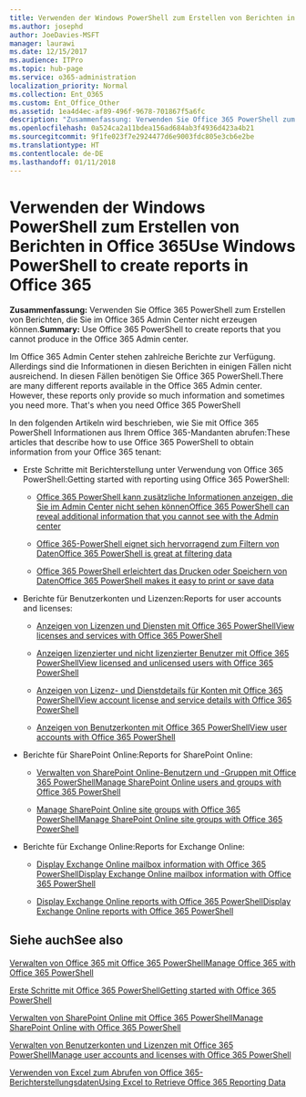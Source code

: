```yaml
---
title: Verwenden der Windows PowerShell zum Erstellen von Berichten in Office 365
ms.author: josephd
author: JoeDavies-MSFT
manager: laurawi
ms.date: 12/15/2017
ms.audience: ITPro
ms.topic: hub-page
ms.service: o365-administration
localization_priority: Normal
ms.collection: Ent_O365
ms.custom: Ent_Office_Other
ms.assetid: 1ea4d4ec-af89-496f-9678-701867f5a6fc
description: "Zusammenfassung: Verwenden Sie Office 365 PowerShell zum Erstellen von Berichten, die Sie im Office 365 Admin Center nicht erzeugen können."
ms.openlocfilehash: 0a524ca2a11bdea156ad684ab3f4936d423a4b21
ms.sourcegitcommit: 9f1fe023f7e2924477d6e9003fdc805e3cb6e2be
ms.translationtype: HT
ms.contentlocale: de-DE
ms.lasthandoff: 01/11/2018
---
```

# <a name="use-windows-powershell-to-create-reports-in-office-365"></a><span data-ttu-id="a58db-103">Verwenden der Windows PowerShell zum Erstellen von Berichten in Office 365</span><span class="sxs-lookup"><span data-stu-id="a58db-103">Use Windows PowerShell to create reports in Office 365</span></span>

 <span data-ttu-id="a58db-104">**Zusammenfassung:** Verwenden Sie Office 365 PowerShell zum Erstellen von Berichten, die Sie im Office 365 Admin Center nicht erzeugen können.</span><span class="sxs-lookup"><span data-stu-id="a58db-104">**Summary:** Use Office 365 PowerShell to create reports that you cannot produce in the Office 365 Admin center.</span></span>
  
<span data-ttu-id="a58db-p101">Im Office 365 Admin Center stehen zahlreiche Berichte zur Verfügung. Allerdings sind die Informationen in diesen Berichten in einigen Fällen nicht ausreichend. In diesen Fällen benötigen Sie Office 365 PowerShell.</span><span class="sxs-lookup"><span data-stu-id="a58db-p101">There are many different reports available in the Office 365 Admin center. However, these reports only provide so much information and sometimes you need more. That's when you need Office 365 PowerShell</span></span>
  
<span data-ttu-id="a58db-108">In den folgenden Artikeln wird beschrieben, wie Sie mit Office 365 PowerShell Informationen aus Ihrem Office 365-Mandanten abrufen:</span><span class="sxs-lookup"><span data-stu-id="a58db-108">These articles that describe how to use Office 365 PowerShell to obtain information from your Office 365 tenant:</span></span>
  
- <span data-ttu-id="a58db-109">Erste Schritte mit Berichterstellung unter Verwendung von Office 365 PowerShell:</span><span class="sxs-lookup"><span data-stu-id="a58db-109">Getting started with reporting using Office 365 PowerShell:</span></span>
    
  - [<span data-ttu-id="a58db-110">Office 365 PowerShell kann zusätzliche Informationen anzeigen, die Sie im Admin Center nicht sehen können</span><span class="sxs-lookup"><span data-stu-id="a58db-110">Office 365 PowerShell can reveal additional information that you cannot see with the Admin center</span></span>](https://technet.microsoft.com/library/dn568034.aspx#reveal)
    
  - [<span data-ttu-id="a58db-111">Office 365-PowerShell eignet sich hervorragend zum Filtern von Daten</span><span class="sxs-lookup"><span data-stu-id="a58db-111">Office 365 PowerShell is great at filtering data</span></span>](https://technet.microsoft.com/library/dn568034.aspx#filter)
    
  - [<span data-ttu-id="a58db-112">Office 365 PowerShell erleichtert das Drucken oder Speichern von Daten</span><span class="sxs-lookup"><span data-stu-id="a58db-112">Office 365 PowerShell makes it easy to print or save data</span></span>](https://technet.microsoft.com/library/dn568034.aspx#printsave)
    
- <span data-ttu-id="a58db-113">Berichte für Benutzerkonten und Lizenzen:</span><span class="sxs-lookup"><span data-stu-id="a58db-113">Reports for user accounts and licenses:</span></span>
    
  - [<span data-ttu-id="a58db-114">Anzeigen von Lizenzen und Diensten mit Office 365 PowerShell</span><span class="sxs-lookup"><span data-stu-id="a58db-114">View licenses and services with Office 365 PowerShell</span></span>](view-licenses-and-services-with-office-365-powershell.md)
    
  - [<span data-ttu-id="a58db-115">Anzeigen lizenzierter und nicht lizenzierter Benutzer mit Office 365 PowerShell</span><span class="sxs-lookup"><span data-stu-id="a58db-115">View licensed and unlicensed users with Office 365 PowerShell</span></span>](view-licensed-and-unlicensed-users-with-office-365-powershell.md)
    
  - [<span data-ttu-id="a58db-116">Anzeigen von Lizenz- und Dienstdetails für Konten mit Office 365 PowerShell</span><span class="sxs-lookup"><span data-stu-id="a58db-116">View account license and service details with Office 365 PowerShell</span></span>](view-account-license-and-service-details-with-office-365-powershell.md)
    
  - [<span data-ttu-id="a58db-117">Anzeigen von Benutzerkonten mit Office 365 PowerShell</span><span class="sxs-lookup"><span data-stu-id="a58db-117">View user accounts with Office 365 PowerShell</span></span>](view-user-accounts-with-office-365-powershell.md)
    
- <span data-ttu-id="a58db-118">Berichte für SharePoint Online:</span><span class="sxs-lookup"><span data-stu-id="a58db-118">Reports for SharePoint Online:</span></span>
    
  - <span data-ttu-id="a58db-119">[Verwalten von SharePoint Online-Benutzern und -Gruppen mit Office 365 PowerShell]((http://technet.microsoft.com/library/9680af2e-a965-4e62-92ee-da72105c7800.aspx))</span><span class="sxs-lookup"><span data-stu-id="a58db-119">[Manage SharePoint Online users and groups with Office 365 PowerShell]((http://technet.microsoft.com/library/9680af2e-a965-4e62-92ee-da72105c7800.aspx))</span></span>
    
  - <span data-ttu-id="a58db-120">[Manage SharePoint Online site groups with Office 365 PowerShell]((http://technet.microsoft.com/library/122f4099-c78d-4cce-bab0-4343b04596ae.aspx))</span><span class="sxs-lookup"><span data-stu-id="a58db-120">[Manage SharePoint Online site groups with Office 365 PowerShell]((http://technet.microsoft.com/library/122f4099-c78d-4cce-bab0-4343b04596ae.aspx))</span></span>
    
- <span data-ttu-id="a58db-121">Berichte für Exchange Online:</span><span class="sxs-lookup"><span data-stu-id="a58db-121">Reports for Exchange Online:</span></span>
    
  - <span data-ttu-id="a58db-122">[Display Exchange Online mailbox information with Office 365 PowerShell]((http://technet.microsoft.com/library/13843002-56ca-4b75-81c5-84386522b01b.aspx))</span><span class="sxs-lookup"><span data-stu-id="a58db-122">[Display Exchange Online mailbox information with Office 365 PowerShell]((http://technet.microsoft.com/library/13843002-56ca-4b75-81c5-84386522b01b.aspx))</span></span>
    
  - <span data-ttu-id="a58db-123">[Display Exchange Online reports with Office 365 PowerShell]((http://technet.microsoft.com/library/4873a063-9fc4-4ed9-826a-6e935fef61d4.aspx))</span><span class="sxs-lookup"><span data-stu-id="a58db-123">[Display Exchange Online reports with Office 365 PowerShell]((http://technet.microsoft.com/library/4873a063-9fc4-4ed9-826a-6e935fef61d4.aspx))</span></span>
    
## <a name="see-also"></a><span data-ttu-id="a58db-124">Siehe auch</span><span class="sxs-lookup"><span data-stu-id="a58db-124">See also</span></span>

#### 

[<span data-ttu-id="a58db-125">Verwalten von Office 365 mit Office 365 PowerShell</span><span class="sxs-lookup"><span data-stu-id="a58db-125">Manage Office 365 with Office 365 PowerShell</span></span>](manage-office-365-with-office-365-powershell.md)
  
[<span data-ttu-id="a58db-126">Erste Schritte mit Office 365 PowerShell</span><span class="sxs-lookup"><span data-stu-id="a58db-126">Getting started with Office 365 PowerShell</span></span>](getting-started-with-office-365-powershell.md)
  
[<span data-ttu-id="a58db-127">Verwalten von SharePoint Online mit Office 365 PowerShell</span><span class="sxs-lookup"><span data-stu-id="a58db-127">Manage SharePoint Online with Office 365 PowerShell</span></span>](manage-sharepoint-online-with-office-365-powershell.md)
  
[<span data-ttu-id="a58db-128">Verwalten von Benutzerkonten und Lizenzen mit Office 365 PowerShell</span><span class="sxs-lookup"><span data-stu-id="a58db-128">Manage user accounts and licenses with Office 365 PowerShell</span></span>](manage-user-accounts-and-licenses-with-office-365-powershell.md)
  
[<span data-ttu-id="a58db-129">Verwenden von Excel zum Abrufen von Office 365-Berichterstellungsdaten</span><span class="sxs-lookup"><span data-stu-id="a58db-129">Using Excel to Retrieve Office 365 Reporting Data</span></span>](using-excel-to-retrieve-office-365-reporting-data.md)

